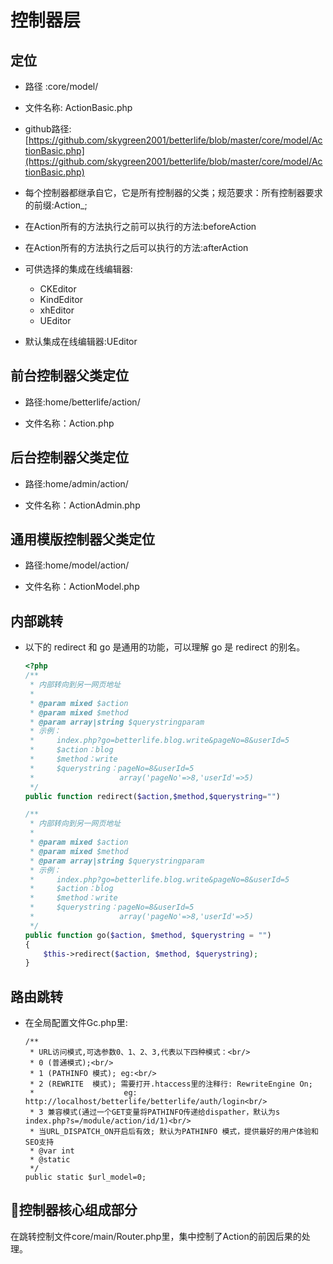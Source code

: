 # 控制器层

## 定位

* 路径   :core/model/

* 文件名称: ActionBasic.php

* github路径:  [https://github.com/skygreen2001/betterlife/blob/master/core/model/ActionBasic.php](https://github.com/skygreen2001/betterlife/blob/master/core/model/ActionBasic.php)

* 每个控制器都继承自它，它是所有控制器的父类；规范要求：所有控制器要求的前缀:Action\_;

* 在Action所有的方法执行之前可以执行的方法:beforeAction

* 在Action所有的方法执行之后可以执行的方法:afterAction

* 可供选择的集成在线编辑器:

  * CKEditor
  * KindEditor
  * xhEditor
  * UEditor

* 默认集成在线编辑器:UEditor

## 前台控制器父类定位

* 路径:home/betterlife/action/

* 文件名称：Action.php

## 后台控制器父类定位

* 路径:home/admin/action/

* 文件名称：ActionAdmin.php

## 通用模版控制器父类定位

* 路径:home/model/action/

* 文件名称：ActionModel.php

## 内部跳转

* 以下的 redirect 和 go 是通用的功能，可以理解 go 是 redirect 的别名。  

  ```php
  <?php
  /**
   * 内部转向到另一网页地址
   *
   * @param mixed $action
   * @param mixed $method
   * @param array|string $querystringparam
   * 示例：
   *     index.php?go=betterlife.blog.write&pageNo=8&userId=5
   *     $action：blog
   *     $method：write
   *     $querystring：pageNo=8&userId=5
   *                   array('pageNo'=>8,'userId'=>5)
   */
  public function redirect($action,$method,$querystring="")

  /**
   * 内部转向到另一网页地址
   *
   * @param mixed $action
   * @param mixed $method
   * @param array|string $querystringparam
   * 示例：
   *     index.php?go=betterlife.blog.write&pageNo=8&userId=5
   *     $action：blog
   *     $method：write
   *     $querystring：pageNo=8&userId=5
   *                   array('pageNo'=>8,'userId'=>5)
   */
  public function go($action, $method, $querystring = "")
  {
      $this->redirect($action, $method, $querystring);
  }
  ```

## 路由跳转

* 在全局配置文件Gc.php里:

  ```
  /**
   * URL访问模式,可选参数0、1、2、3,代表以下四种模式：<br/>
   * 0 (普通模式);<br/>
   * 1 (PATHINFO 模式); eg:<br/>
   * 2 (REWRITE  模式); 需要打开.htaccess里的注释行: RewriteEngine On;
   *                    eg: http://localhost/betterlife/betterlife/auth/login<br/>
   * 3 兼容模式(通过一个GET变量将PATHINFO传递给dispather，默认为s index.php?s=/module/action/id/1)<br/>
   * 当URL_DISPATCH_ON开启后有效; 默认为PATHINFO 模式，提供最好的用户体验和SEO支持
   * @var int
   * @static
   */
  public static $url_model=0;
  ```

## 控制器核心组成部分

在跳转控制文件core/main/Router.php里，集中控制了Action的前因后果的处理。
